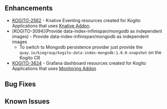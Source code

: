 ## Enhancements

- [KOGITO-2562](https://issues.redhat.com/browse/KOGITO-2562) - Knative Eventing resources created for Kogito Applications that uses [Knative Addon](https://github.com/kiegroup/kogito-examples/tree/stable/process-knative-quickstart-quarkus).
- [KOGITO-3094](Provide data-index-infinispan/mongodb as independent images) - Provide data-index-infinispan/mongodb as independent images
     - To switch to Mongodb persistence provider just provide the `quay.io/kiegroup/kogito-data-index-mongodb:1.0.0-snapshot` on the Kogito CR  
- [KOGITO-3624](https://issues.redhat.com/browse/KOGITO-3624) - Grafana dashboard resources created for Kogito Applications that uses [Monitoring Addon](https://blog.kie.org/2020/07/trustyai-meets-kogito-decision-monitoring.html)

## Bug Fixes

## Known Issues
